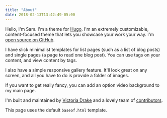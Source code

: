 ```yaml
---
title: "About"
date: 2018-02-13T13:42:49-05:00
---
```


Hello, I'm Sam. I'm a theme for [Hugo](https://gohugo.io/). I'm an extremely customizable, content-focused theme that lets you showcase your work your way. I'm [open source on GitHub](https://github.com/victoriadrake/hugo-theme-sam/).

I have slick minimalist templates for list pages (such as a list of blog posts) and single pages (a page to read one blog post). You can use tags on your content, and view content by tags.

I also have a simple responsive gallery feature. It'll look great on any screen, and all you have to do is provide a folder of images.

If you want to get really fancy, you can add an option video background to my main page.

I'm built and maintained by [Victoria Drake](https://victoria.dev) and a lovely team of [contributors](https://github.com/victoriadrake/hugo-theme-sam/graphs/contributors).

This page uses the default `baseof.html` template.